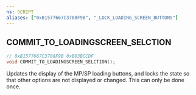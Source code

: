 ```yaml
---
ns: SCRIPT
aliases: ["0xB1577667C3708F9B", "_LOCK_LOADING_SCREEN_BUTTONS"]
---
```

## COMMIT_TO_LOADINGSCREEN_SELCTION

```c
// 0xB1577667C3708F9B 0xB03BCCDF
void COMMIT_TO_LOADINGSCREEN_SELCTION();
```

Updates the display of the MP/SP loading buttons, and locks the state so that other options are not displayed or changed. This can only be done once.
